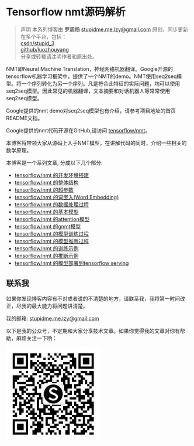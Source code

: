 # Tensorflow nmt源码解析  
> 声明
> 本系列博客由 **罗周杨** [stupidme.me.lzy@gmail.com](mailto:stupidme.me.lzy@gmail.com) 原创，同步更新在多个平台，包括：  
> [csdn/stupid_3](http://blog.csdn.net/stupid_3/article/details/78956470)  
> [github/luozhouyang](https://github.com/luozhouyang/csdn-blogs/blob/master/tensorflow_nmt/tensorflow_nmt_index.md)  
> 分享或转载请注明作者和原出处。　　


NMT即Neural Machine Translation，神经网络机器翻译。Google开源的tensorflow机器学习框架中，提供了一个NMT的demo。NMT使用seq2seq模型。将一个序列转化为另一个序列。凡是符合此特征的实际问题，均可以使用seq2seq模型。因此常见的机器翻译，文本摘要和对话机器人等常常使用seq2seq模型。  

Google提供的nmt demo对seq2seq模型也有介绍，请参考项目地址的首页README文档。

Google提供的nmt代码开源在GitHub,请访问 [tensorflow/nmt](https://github.com/tensorflow/nmt)。  

本博客将带领大家从源码上入手NMT模型，在讲解代码的同时，介绍一些相关的数学原理。  

本博客是一个系列文章, 分成以下几个部分:  

* [tensorflow/nmt 的开发环境搭建](tensorflow_nmt_env_with_docker.md)  
* [tensorflow/nmt 的整体结构](tensorflow_nmt_arch.md)  
* [tensorflow/nmt 的超参数](tensorflow_nmt_hparams.md) 
* [tensorflow/nmt 的词嵌入(Word Embedding)](tensorflow_nmt_word_embedding.md)   
* [tensorflow/nmt 的数据处理过程](tensorflow_nmt_dataset_process.md)  
* [tensorflow/nmt 的基本模型](tensorflow_nmt_standard_model.md)  
* [tensorflow/nmt 的attention模型](tensorflow_nmt_attention_model.md)  
* [tensorflow/nmt 的gnmt模型](tensorflow_nmt_gnmt_model.md)  
* [tensorflow/nmt 的模型训练过程](tensorflow_nmt_training_process.md)  
* [tensorflow/nmt 的模型推断过程](tensorflow_nmt_inference_process.md)    
* [tensorflow/nmt 的训练示例](tensorflow_nmt_training_example.md)    
* [tensorflow/nmt 的推断示例](tensorflow_nmt_inference_example.md)    
* [tensorflow/nmt 的模型部署到tensorflow serving](tensorflow_nmt_serve_models_by_serving.md)    

## 联系我  
如果你发现博客内容有不对或者说的不清楚的地方，请联系我，我将第一时间改正，尽我的最大能力将问题讲清楚。  
 
我的邮箱: [stupidme.me.lzy@gmail.com](mailto:stupidme.me.lzy@gmail.com)  

以下是我的公众号，不定期和大家分享技术文章。如果你觉得我的文章对你有帮助，麻烦关注一下哟：

![stupidmedotme](wechat_gzh_code_8.jpg)  
